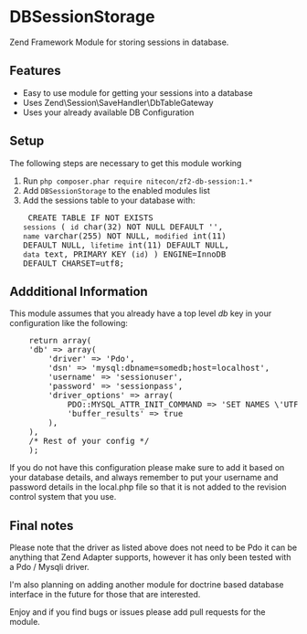 DBSessionStorage
================

Zend Framework Module for storing sessions in database.

## Features
- Easy to use module for getting your sessions into a database
- Uses Zend\Session\SaveHandler\DbTableGateway
- Uses your already available DB Configuration

## Setup

The following steps are necessary to get this module working

  1. Run `php composer.phar require nitecon/zf2-db-session:1.*`
  2. Add `DBSessionStorage` to the enabled modules list
  3. Add the sessions table to your database with:
    <pre class="brush:mysql">
    CREATE TABLE IF NOT EXISTS `sessions` (
        `id` char(32) NOT NULL DEFAULT '',
        `name` varchar(255) NOT NULL,
        `modified` int(11) DEFAULT NULL,
        `lifetime` int(11) DEFAULT NULL,
        `data` text,
        PRIMARY KEY (`id`)
      ) ENGINE=InnoDB DEFAULT CHARSET=utf8;
      </pre>

## Addditional Information

This module assumes that you already have a top level *db* key in your configuration like the following:
<pre class="brush:php">
    return array(
    'db' => array(
        'driver' => 'Pdo',
        'dsn' => 'mysql:dbname=somedb;host=localhost',
        'username' => 'sessionuser',
        'password' => 'sessionpass',
        'driver_options' => array(
            PDO::MYSQL_ATTR_INIT_COMMAND => 'SET NAMES \'UTF8\'',
            'buffer_results' => true
        ),
    ),
    /* Rest of your config */
    );
</pre>

If you do not have this configuration please make sure to add it based on your database details, and always
remember to put your username and password details in the local.php file so that it is not added
to the revision control system that you use.

## Final notes

Please note that the driver as listed above does not need to be Pdo it can be anything that Zend Adapter
supports, however it has only been tested with a Pdo / Mysqli driver.

I'm also planning on adding another module for doctrine based database interface in the future for those
that are interested.

Enjoy and if you find bugs or issues please add pull requests for the module.

